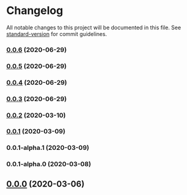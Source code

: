 # Changelog

All notable changes to this project will be documented in this file. See [standard-version](https://github.com/conventional-changelog/standard-version) for commit guidelines.

### [0.0.6](https://github.com/eisberg-labs/ngx-lib-starter/compare/v0.0.5...v0.0.6) (2020-06-29)



### [0.0.5](https://github.com/eisberg-labs/ngx-lib-starter/compare/v0.0.4...v0.0.5) (2020-06-29)



### [0.0.4](https://github.com/eisberg-labs/ngx-lib-starter/compare/v0.0.3...v0.0.4) (2020-06-29)



### [0.0.3](https://github.com/eisberg-labs/ngx-lib-starter/compare/v0.0.2...v0.0.3) (2020-06-29)



### [0.0.2](https://github.com/eisberg-labs/ngx-lib-starter/compare/v0.0.1...v0.0.2) (2020-03-10)



### [0.0.1](https://github.com/eisberg-labs/ngx-lib-starter/compare/v0.0.1-alpha.1...v0.0.1) (2020-03-09)



### 0.0.1-alpha.1 (2020-03-09)



### 0.0.1-alpha.0 (2020-03-08)



## [0.0.0](https://github.com/eisberg-labs/ngx-lib-starter/compare/v2.4.8...v0.0.0) (2020-03-06)
